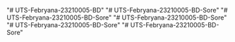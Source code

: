 "# UTS-Febryana-23210005-BD" 
"# UTS-Febryana-23210005-BD-Sore" 
"# UTS-Febryana-23210005-BD-Sore" 
"# UTS-Febryana-23210005-BD-Sore" 
"# UTS-Febryana-23210005-BD-Sore" 
"# UTS-Febryana-23210005-BD-Sore" 
